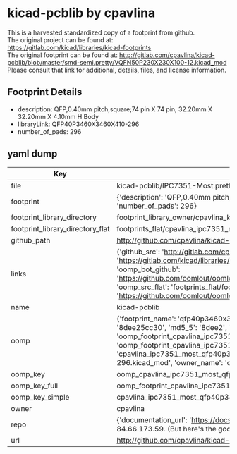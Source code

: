 # kicad-pcblib by cpavlina  
This is a harvested standardized copy of a footprint from github.  
The original project can be found at:  
https://gitlab.com/kicad/libraries/kicad-footprints  
The original footprint can be found at:
http://gitlab.com/cpavlina/kicad-pcblib/blob/master/smd-semi.pretty/VQFN50P230X230X100-12.kicad_mod
Please consult that link for additional, details, files, and license information.  
## Footprint Details
* description: QFP,0.40mm pitch,square;74 pin X 74 pin, 32.20mm X 32.20mm X 4.10mm H Body  
* libraryLink: QFP40P3460X3460X410-296  
* number_of_pads: 296  
## yaml dump  
| Key | Value |  
| --- | --- |  
| file | kicad-pcblib/IPC7351-Most.pretty/QFP40P3460X3460X410-296.kicad_mod |  
| footprint | {'description': 'QFP,0.40mm pitch,square;74 pin X 74 pin, 32.20mm X 32.20mm X 4.10mm H Body', 'libraryLink': 'QFP40P3460X3460X410-296', 'number_of_pads': 296} |  
| footprint_library_directory | footprint_library_owner/cpavlina_kicad-pcblib |  
| footprint_library_directory_flat | footprints_flat/cpavlina_ipc7351_most_qfp40p3460x3460x410_296/working |  
| github_path | http://github.com/cpavlina/kicad-pcblib/blob/master/IPC7351-Most.pretty/QFP40P3460X3460X410-296.kicad_mod |  
| links | {'github_src': 'http://gitlab.com/cpavlina/kicad-pcblib/blob/master/smd-semi.pretty/VQFN50P230X230X100-12.kicad_mod', 'github_src_repo': 'https://gitlab.com/kicad/libraries/kicad-footprints', 'oomp_bot': 'footprints/cpavlina_ipc7351_most_qfp40p3460x3460x410_296/working', 'oomp_bot_github': 'https://github.com/oomlout/oomlout_oomp_footprint_bot/tree/main/footprints/cpavlina_ipc7351_most_qfp40p3460x3460x410_296/working', 'oomp_src_flat': 'footprints_flat/footprints_flat/cpavlina_ipc7351_most_qfp40p3460x3460x410_296/working', 'oomp_src_flat_github': 'https://github.com/oomlout/oomlout_oomp_footprint_src/tree/main/footprints_flat/cpavlina_ipc7351_most_qfp40p3460x3460x410_296/working'} |  
| name | kicad-pcblib |  
| oomp | {'footprint_name': 'qfp40p3460x3460x410_296', 'library_name': 'ipc7351_most', 'md5': '8dee25cc30076167e427b653c854205a', 'md5_10': '8dee25cc30', 'md5_5': '8dee2', 'md5_6': '8dee25', 'oomp_key': 'oomp_cpavlina_ipc7351_most_qfp40p3460x3460x410_296', 'oomp_key_extra': 'oomp_footprint_cpavlina_ipc7351_most_qfp40p3460x3460x410_296', 'oomp_key_full': 'oomp_footprint_cpavlina_ipc7351_most_qfp40p3460x3460x410_296_8dee25', 'oomp_key_simple': 'cpavlina_ipc7351_most_qfp40p3460x3460x410_296', 'original_filename': 'kicad-pcblib/IPC7351-Most.pretty/QFP40P3460X3460X410-296.kicad_mod', 'owner_name': 'cpavlina'} |  
| oomp_key | oomp_cpavlina_ipc7351_most_qfp40p3460x3460x410_296 |  
| oomp_key_full | oomp_footprint_cpavlina_ipc7351_most_qfp40p3460x3460x410_296 |  
| oomp_key_simple | cpavlina_ipc7351_most_qfp40p3460x3460x410_296 |  
| owner | cpavlina |  
| repo | {'documentation_url': 'https://docs.github.com/rest/overview/resources-in-the-rest-api#rate-limiting', 'message': "API rate limit exceeded for 84.66.173.59. (But here's the good news: Authenticated requests get a higher rate limit. Check out the documentation for more details.)"} |  
| url | http://github.com/cpavlina/kicad-pcblib |  

